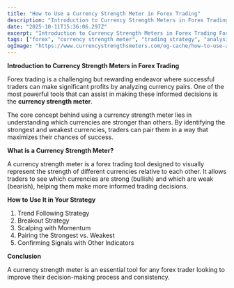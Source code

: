 ```yaml
---
title: "How to Use a Currency Strength Meter in Forex Trading"
description: "Introduction to Currency Strength Meters in Forex Trading Forex trading is a challenging but rewarding endeavor where successful traders can make significant pr..."
date: "2025-10-11T15:36:06.297Z"
excerpt: "Introduction to Currency Strength Meters in Forex Trading Forex trading is a challenging but rewarding endeavor where successful traders can make significant profits by analyzing currency pairs. One of the most powerful tools that can assist in making these informed decisions is the currency strength meter. The core concept behind..."
tags: ["forex", "currency strength meter", "trading strategy", "analysis"]
ogImage: "https://www.currencystrengthsmeters.com/og-cache/how-to-use-a-currency-strength-meter-in-forex-trading.jpg"
---
```

**Introduction to Currency Strength Meters in Forex Trading**

Forex trading is a challenging but rewarding endeavor where successful traders can make significant profits by analyzing currency pairs. One of the most powerful tools that can assist in making these informed decisions is the **currency strength meter**.

The core concept behind using a currency strength meter lies in understanding which currencies are stronger than others. By identifying the strongest and weakest currencies, traders can pair them in a way that maximizes their chances of success.

**What is a Currency Strength Meter?**

A currency strength meter is a forex trading tool designed to visually represent the strength of different currencies relative to each other. It allows traders to see which currencies are strong (bullish) and which are weak (bearish), helping them make more informed trading decisions.

**How to Use It in Your Strategy**

1. Trend Following Strategy  
2. Breakout Strategy  
3. Scalping with Momentum  
4. Pairing the Strongest vs. Weakest  
5. Confirming Signals with Other Indicators

**Conclusion**

A currency strength meter is an essential tool for any forex trader looking to improve their decision-making process and consistency.
